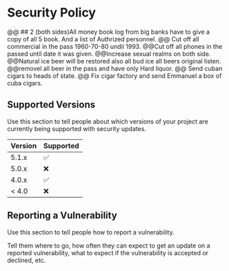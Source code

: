 # Security Policy
@@ ## 2 (both sides)All money book log from big banks have to give a copy of all 5 book. And a list of Authrized personnel.
@@ Cut off all commercial in the pass 1960-70-80 undil 1993.
@@Cut off all phones in the passed until date it was given.
@@Increase sexual realms on both side.
@@Natural ice beer will be restored also all bud ice all beers original listen.
@@removel all beer in the pass and have only Hard liquor. 
@@ Send cuban cigars to heads of state. 
@@ Fix cigar factory and send Emmanuel a box of cuba cigars.

## Supported Versions

Use this section to tell people about which versions of your project are
currently being supported with security updates.

| Version | Supported          |
| ------- | ------------------ |
| 5.1.x   | :white_check_mark: |
| 5.0.x   | :x:                |
| 4.0.x   | :white_check_mark: |
| < 4.0   | :x:                |

## Reporting a Vulnerability

Use this section to tell people how to report a vulnerability.

Tell them where to go, how often they can expect to get an update on a
reported vulnerability, what to expect if the vulnerability is accepted or
declined, etc.
